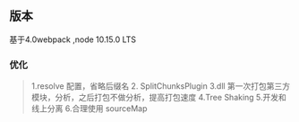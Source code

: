 ## 版本
基于4.0webpack  ,node  10.15.0 LTS

### 优化

> 1.resolve 配置，省略后缀名
> 2. SplitChunksPlugin
> 3.dll 第一次打包第三方模块，分析，之后打包不做分析，提高打包速度
> 4.Tree Shaking
> 5.开发和线上分离
> 6.合理使用 sourceMap
